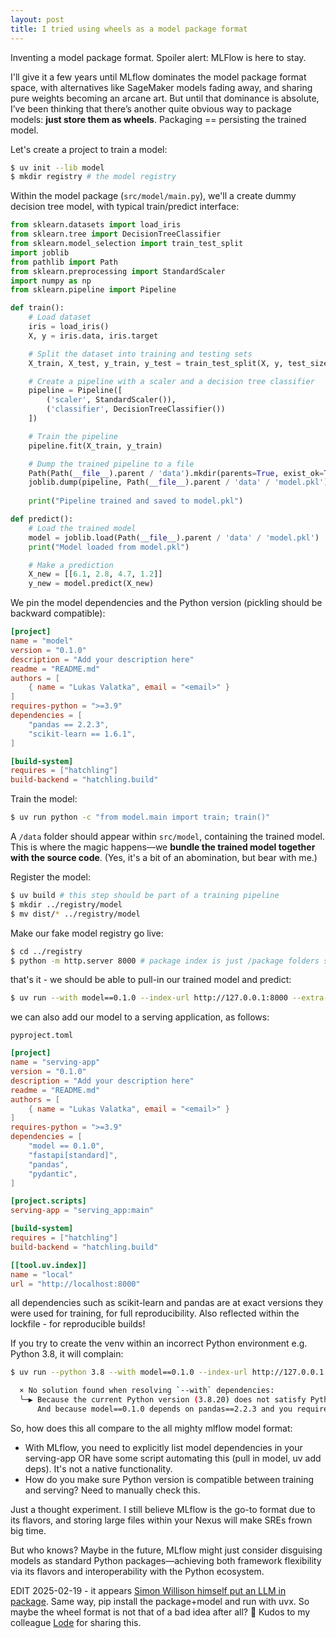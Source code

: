 ```yaml
---
layout: post
title: I tried using wheels as a model package format
---
```


Inventing a model package format. Spoiler alert: MLFlow is here to stay.

<!--more-->

I'll give it a few years until MLflow dominates the model package format space, with alternatives like SageMaker models fading away, and sharing pure weights becoming an arcane art. But until that dominance is absolute, I’ve been thinking that there’s another quite obvious way to package models: **just store them as wheels**. Packaging == persisting the trained model.

Let's create a project to train a model:

```bash
$ uv init --lib model
$ mkdir registry # the model registry
```

Within the model package (`src/model/main.py`), we'll a create dummy
decision tree model, with typical train/predict interface:

```python
from sklearn.datasets import load_iris
from sklearn.tree import DecisionTreeClassifier
from sklearn.model_selection import train_test_split
import joblib
from pathlib import Path
from sklearn.preprocessing import StandardScaler
import numpy as np
from sklearn.pipeline import Pipeline

def train():    
    # Load dataset
    iris = load_iris()
    X, y = iris.data, iris.target

    # Split the dataset into training and testing sets
    X_train, X_test, y_train, y_test = train_test_split(X, y, test_size=0.2, random_state=42)

    # Create a pipeline with a scaler and a decision tree classifier
    pipeline = Pipeline([
        ('scaler', StandardScaler()),
        ('classifier', DecisionTreeClassifier())
    ])

    # Train the pipeline
    pipeline.fit(X_train, y_train)

    # Dump the trained pipeline to a file
    Path(Path(__file__).parent / 'data').mkdir(parents=True, exist_ok=True)
    joblib.dump(pipeline, Path(__file__).parent / 'data' / 'model.pkl')
    
    print("Pipeline trained and saved to model.pkl")

def predict():
    # Load the trained model
    model = joblib.load(Path(__file__).parent / 'data' / 'model.pkl')
    print("Model loaded from model.pkl")

    # Make a prediction
    X_new = [[6.1, 2.8, 4.7, 1.2]]
    y_new = model.predict(X_new)
```

We pin the model dependencies and the Python version (pickling should be backward compatible):

```toml
[project]
name = "model"
version = "0.1.0"
description = "Add your description here"
readme = "README.md"
authors = [
    { name = "Lukas Valatka", email = "<email>" }
]
requires-python = ">=3.9"
dependencies = [
    "pandas == 2.2.3",
    "scikit-learn == 1.6.1",
]

[build-system]
requires = ["hatchling"]
build-backend = "hatchling.build"
```

Train the model:
```bash
$ uv run python -c "from model.main import train; train()"
```

A `/data` folder should appear within `src/model`, containing the trained model. This is where the magic happens—we **bundle the trained model together with the source code**. (Yes, it's a bit of an abomination, but bear with me.)

Register the model:

```bash
$ uv build # this step should be part of a training pipeline
$ mkdir ../registry/model
$ mv dist/* ../registry/model
```

Make our fake model registry go live:

```bash
$ cd ../registry
$ python -m http.server 8000 # package index is just /package folders served
```

that's it - we should be able to pull-in our trained model and predict:

```bash
$ uv run --with model==0.1.0 --index-url http://127.0.0.1:8000 --extra-index-url 'https://pypi.python.org/simple' --index-strategy unsafe-best-match python -c "from model.main import predict; predict()"
```

we can also add our model to a serving application, as follows:

`pyproject.toml`
```toml
[project]
name = "serving-app"
version = "0.1.0"
description = "Add your description here"
readme = "README.md"
authors = [
    { name = "Lukas Valatka", email = "<email>" }
]
requires-python = ">=3.9"
dependencies = [
    "model == 0.1.0",
    "fastapi[standard]",
    "pandas",
    "pydantic",
]

[project.scripts]
serving-app = "serving_app:main"

[build-system]
requires = ["hatchling"]
build-backend = "hatchling.build"

[[tool.uv.index]]
name = "local"
url = "http://localhost:8000"
```

all dependencies such as scikit-learn and pandas are at exact versions they were used for training, for full reproducibility. Also reflected within the lockfile - for reproducible builds!

If you try to create the venv within an incorrect Python environment e.g. Python 3.8, it will complain:

```bash
$ uv run --python 3.8 --with model==0.1.0 --index-url http://127.0.0.1:8000 --extra-index-url 'https://pypi.python.org/simple' --index-strategy unsafe-best-match python
```

```bash
  × No solution found when resolving `--with` dependencies:
  ╰─▶ Because the current Python version (3.8.20) does not satisfy Python>=3.9 and pandas==2.2.3 depends on Python>=3.9, we can conclude that pandas==2.2.3 cannot be used.
      And because model==0.1.0 depends on pandas==2.2.3 and you require model==0.1.0, we can conclude that your requirements are unsatisfiable.
```

So, how does this all compare to the all mighty mlflow model format:

* With MLflow, you need to explicitly list model dependencies in your serving-app OR have some script automating this (pull in model, uv add deps). It's not a native functionality.
* How do you make sure Python version is compatible between training and serving? Need to manually check this.

Just a thought experiment. I still believe MLflow is the go-to format due to its flavors, and storing large files within your Nexus will make SREs frown big time.

But who knows? Maybe in the future, MLflow might just consider disguising models as standard Python packages—achieving both framework flexibility via its flavors and interoperability with the Python ecosystem.

EDIT 2025-02-19 - it appears [Simon Willison himself put an LLM in package](https://simonwillison.net/2025/Feb/7/pip-install-llm-smollm2/). Same way, pip install the package+model and run with uvx. So maybe the wheel format is not that of a bad idea after all? 🤔 Kudos to my colleague [Lode](https://www.linkedin.com/in/lodenachtergaele/) for sharing this.